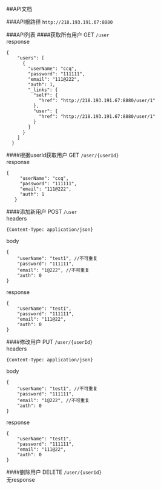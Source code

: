 ##API文档

###API根路径
`http://218.193.191.67:8880`

###API列表
####获取所有用户 GET
`/user`  
response  
```
{
    "users": [
      {
        "userName": "ccq",
        "password": "111111",
        "email": "111@222",
        "auth": 1,
        "_links": {
          "self": {
            "href": "http://218.193.191.67:8880/user/1"
          },
          "user": {
            "href": "http://218.193.191.67:8880/user/1"
          }
        }
      }
    ]
  }
```

####根据userId获取用户 GET
`/user/{userId}`  
response
```
{
     "userName": "ccq",
     "password": "111111",
     "email": "111@222",
     "auth": 1
   }
```

####添加新用户 POST
`/user`  
headers  
```
{Content-Type: application/json}
```  
body
```
{
    "userName": "test1", //不可重复
    "password": "111111",
    "email": "1@222", //不可重复
    "auth": 0
}
```
response
```
{
    "userName": "test1",
    "password": "111111",
    "email": "111@22",
    "auth": 0
}
```

####修改用户 PUT
`/user/{userId}`  
headers  
```
{Content-Type: application/json}
```  
body
```
{
    "userName": "test1", //不可重复
    "password": "111111",
    "email": "1@222", //不可重复
    "auth": 0
}
```
response
```
{
    "userName": "test1",
    "password": "111111",
    "email": "111@22",
    "auth": 0
}
```

####删除用户 DELETE
`/user/{userId}`  
无response  

